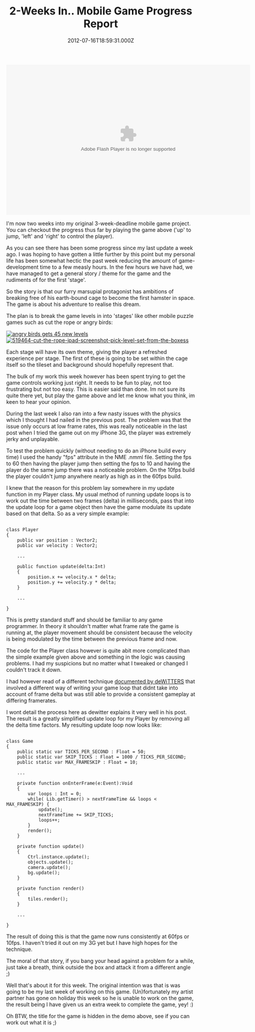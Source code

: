 ﻿---
coverImage: /images/fallback-post-header.png
date: "2012-07-16T18:59:31.000Z"
tags:
  - flash
  - haxe
  - ios
  - mobile
  - nme
  - project
title: 2-Weeks In.. Mobile Game Progress Report
oldUrl: /games/2-weeks-in-mobile-game-progress-report
---

<object id="test1" width="650" height="400" classid="clsid:d27cdb6e-ae6d-11cf-96b8-444553540000" codebase="https://download.macromedia.com/pub/shockwave/cabs/flash/swflash.cab#version=6,0,40,0"><param name="src" value="https://www.mikecann.blog/wp-content/uploads/2012/07/Main3.swf" /><param name="pluginspage" value="https://www.adobe.com/go/getflashplayer" /><embed id="test1" width="650" height="400" type="application/x-shockwave-flash" src="/wp-content/uploads/2012/07/Main3.swf" pluginspage="https://www.adobe.com/go/getflashplayer" /></object>

I'm now two weeks into my original 3-week-deadline mobile game project. You can checkout the progress thus far by playing the game above ('up' to jump, 'left' and 'right' to control the player).

<!-- more -->

As you can see there has been some progress since my last update a week ago. I was hoping to have gotten a little further by this point but my personal life has been somewhat hectic the past week reducing the amount of game-development time to a few measly hours. In the few hours we have had, we have managed to get a general story / theme for the game and the rudiments of for the first 'stage'.

So the story is that our furry marsupial protagonist has ambitions of breaking free of his earth-bound cage to become the first hamster in space. The game is about his adventure to realise this dream.

The plan is to break the game levels in into 'stages' like other mobile puzzle games such as cut the rope or angry birds:

[![](https://www.mikecann.blog/wp-content/uploads/2012/07/angry-birds-gets-45-new-levels.jpg "angry birds gets 45 new levels")](https://www.mikecann.blog/wp-content/uploads/2012/07/angry-birds-gets-45-new-levels.jpg)[ ![](https://www.mikecann.blog/wp-content/uploads/2012/07/519464-cut-the-rope-ipad-screenshot-pick-level-set-from-the-boxess.png "519464-cut-the-rope-ipad-screenshot-pick-level-set-from-the-boxess")](https://www.mikecann.blog/wp-content/uploads/2012/07/519464-cut-the-rope-ipad-screenshot-pick-level-set-from-the-boxess.png)

Each stage will have its own theme, giving the player a refreshed experience per stage. The first of these is going to be set within the cage itself so the tileset and background should hopefully represent that.

The bulk of my work this week however has been spent trying to get the game controls working just right. It needs to be fun to play, not too frustrating but not too easy. This is easier said than done. Im not sure its quite there yet, but play the game above and let me know what you think, im keen to hear your opinion.

During the last week I also ran into a few nasty issues with the physics which I thought I had nailed in the previous post. The problem was that the issue only occurs at low frame rates, this was really noticeable in the last post when I tried the game out on my iPhone 3G, the player was extremely jerky and unplayable.

To test the problem quickly (without needing to do an iPhone build every time) I used the handy "fps" attribute in the NME .nmml file. Setting the fps to 60 then having the player jump then setting the fps to 10 and having the player do the same jump there was a noticeable problem. On the 10fps build the player couldn't jump anywhere nearly as high as in the 60fps build.

I knew that the reason for this problem lay somewhere in my update function in my Player class. My usual method of running update loops is to work out the time between two frames (delta) in milliseconds, pass that into the update loop for a game object then have the game modulate its update based on that delta. So as a very simple example:

```

class Player
{
	public var position : Vector2;
	public var velocity : Vector2;

	...

	public function update(delta:Int)
	{
		position.x += velocity.x * delta;
		position.y += velocity.y * delta;
	}

	...

}

```

This is pretty standard stuff and should be familiar to any game programmer. In theory it shouldn't matter what frame rate the game is running at, the player movement should be consistent because the velocity is being modulated by the time between the previous frame and now.

The code for the Player class however is quite abit more complicated than the simple example given above and something in the logic was causing problems. I had my suspicions but no matter what I tweaked or changed I couldn't track it down.

I had however read of a different technique [documented by deWiTTERS](https://www.koonsolo.com/news/dewitters-gameloop/) that involved a different way of writing your game loop that didnt take into account of frame delta but was still able to provide a consistent gameplay at differing framerates.

I wont detail the process here as dewitter explains it very well in his post. The result is a greatly simplified update loop for my Player by removing all the delta time factors. My resulting update loop now looks like:

```

class Game
{
	public static var TICKS_PER_SECOND : Float = 50;
    public static var SKIP_TICKS : Float = 1000 / TICKS_PER_SECOND;
    public static var MAX_FRAMESKIP : Float = 10;

	...

	private function onEnterFrame(e:Event):Void
	{
		var loops : Int = 0;
        while( Lib.getTimer() > nextFrameTime && loops < MAX_FRAMESKIP) {
            update();
            nextFrameTime += SKIP_TICKS;
            loops++;
        }
        render();
	}

	private function update()
	{
		Ctrl.instance.update();
		objects.update();
		camera.update();
		bg.update();
	}

	private function render()
	{
		tiles.render();
	}

	...

}

```

The result of doing this is that the game now runs consistently at 60fps or 10fps. I haven't tried it out on my 3G yet but I have high hopes for the technique.

The moral of that story, if you bang your head against a problem for a while, just take a breath, think outside the box and attack it from a different angle ;)

Well that's about it for this week. The original intention was that is was going to be my last week of working on this game. (Un)fortunately my artist partner has gone on holiday this week so he is unable to work on the game, the result being I have given us an extra week to complete the game, yey! :)

Oh BTW, the title for the game is hidden in the demo above, see if you can work out what it is ;)
